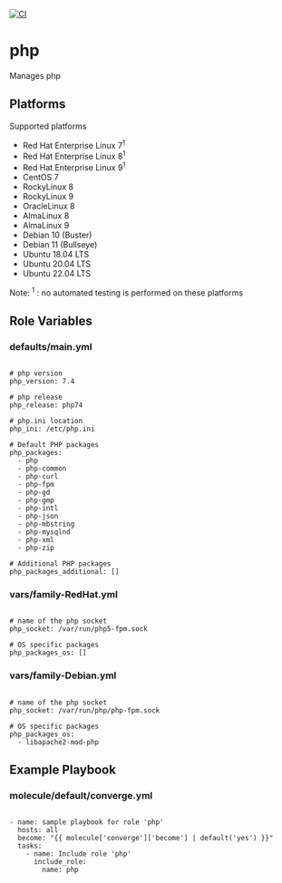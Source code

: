 [![CI](https://github.com/de-it-krachten/ansible-role-php/workflows/CI/badge.svg?event=push)](https://github.com/de-it-krachten/ansible-role-php/actions?query=workflow%3ACI)


# php

Manages php


## Platforms

Supported platforms

- Red Hat Enterprise Linux 7<sup>1</sup>
- Red Hat Enterprise Linux 8<sup>1</sup>
- Red Hat Enterprise Linux 9<sup>1</sup>
- CentOS 7
- RockyLinux 8
- RockyLinux 9
- OracleLinux 8
- AlmaLinux 8
- AlmaLinux 9
- Debian 10 (Buster)
- Debian 11 (Bullseye)
- Ubuntu 18.04 LTS
- Ubuntu 20.04 LTS
- Ubuntu 22.04 LTS

Note:
<sup>1</sup> : no automated testing is performed on these platforms

## Role Variables
### defaults/main.yml
<pre><code>
# php version
php_version: 7.4

# php release
php_release: php74

# php.ini location
php_ini: /etc/php.ini

# Default PHP packages
php_packages:
  - php
  - php-common
  - php-curl
  - php-fpm
  - php-gd
  - php-gmp
  - php-intl
  - php-json
  - php-mbstring
  - php-mysqlnd
  - php-xml
  - php-zip

# Additional PHP packages
php_packages_additional: []
</pre></code>


### vars/family-RedHat.yml
<pre><code>
# name of the php socket
php_socket: /var/run/php5-fpm.sock

# OS specific packages
php_packages_os: []
</pre></code>

### vars/family-Debian.yml
<pre><code>
# name of the php socket
php_socket: /var/run/php/php-fpm.sock

# OS specific packages
php_packages_os:
  - libapache2-mod-php
</pre></code>



## Example Playbook
### molecule/default/converge.yml
<pre><code>
- name: sample playbook for role 'php'
  hosts: all
  become: "{{ molecule['converge']['become'] | default('yes') }}"
  tasks:
    - name: Include role 'php'
      include_role:
        name: php
</pre></code>
